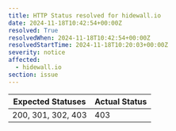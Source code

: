 ```yaml
---
title: HTTP Status resolved for hidewall.io
date: 2024-11-18T10:42:54+00:00Z
resolved: True
resolvedWhen: 2024-11-18T10:42:54+00:00Z
resolvedStartTime: 2024-11-18T10:20:03+00:00Z
severity: notice
affected:
  - hidewall.io
section: issue
---
```


| Expected Statuses | Actual Status  |
|-------------------|----------------|
| 200, 301, 302, 403 | 403 |
